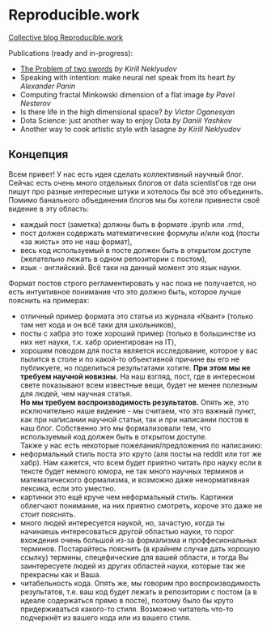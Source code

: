 Reproducible.work
=================

[Collective blog Reproducible.work](https://reproducible-work.ghost.io/)

Publications (ready and in-progress):
  - [The Problem of two swords](http://nbviewer.jupyter.org/github/necludov/two-swords/blob/master/post.ipynb?flush_cache=true) _by Kirill Neklyudov_
  - Speaking with intention: make neural net speak from its heart _by Alexander Panin_
  - Computing fractal Minkowski dimension of a flat image _by Pavel Nesterov_
  - Is there life in the high dimensional space? _by Victor Oganesyan_
  - Dota Science: just another way to enjoy Dota _by Daniil Yashkov_
  - Another way to cook artistic style with lasagne _by Kirill Neklyudov_

## Концепция

Всем привет! У нас есть идея сделать коллективный научный блог. Сейчас есть очень много отдельных блогов от data scientist’ов где они пишут про разные интересные штуки и хотелось бы всё это объединить. Помимо банального объединения блогов мы бы хотели привнести своё видение в эту область:
- каждый пост (заметка) должны быть в формате .ipynb или .rmd,
- пост должен содержать математические формулы и/или код (посты «за жисть» это не наш формат),
- весь код используемый в посте должен быть в открытом доступе (желательно лежать в одном репозитории с постом),
- язык - английский. Всё таки на данный момент это язык науки.

Формат постов строго регламентировать у нас пока не получается, но есть интуитивное понимание что это должно быть, которое лучше пояснить на примерах:
- отличный пример формата это статьи из журнала «Квант» (только там нет кода и он всё таки для школьников),
- посты с хабра это тоже хороший пример (только в большинстве из них нет науки, т.к. хабр ориентирован на IT),
- хорошим поводом для поста является исследование, которое у вас пылится в столе и по какой-то объективной причине вы его не публикуете, но поделиться результатами хотите.
**При этом мы не требуем научной новизны.** На наш взгляд, пост, где в интересном свете показывают всем известные вещи, будет не менее полезным для людей, чем научная статья.  
**Но мы требуем воспроизводимость результатов.** Опять же, это исключительно наше видение - мы считаем, что это важный пункт, как при написании научной статьи, так и при написании постов в наш блог. Собственно это мы формализовали тем, что используемый код должен быть в открытом доступе.  
Также у нас есть некоторые пожелания/предложения по написанию:
- неформальный стиль поста это круто (аля посты на reddit или тот же хабр). Нам кажется, что всем будет приятно читать про науку если в тексте будет немного юмора, не так много научных терминов и математического формализма, и возможно даже ненормативная лексика, если это уместно.
- картинки это ещё круче чем неформальный стиль. Картинки облегчают понимание, на них приятно смотреть, короче это даже не стоит пояснять.
- много людей интересуется наукой, но, зачастую, когда ты начинаешь интересоваться другой областью науки, то порог вхождения очень большой из-за формализма и проффесиональных терминов. Постарайтесь пояснить (в крайнем случае дать хорошую ссылку) термины, спецефические для вашей области, и тогда Вы заинтересуете людей из других областей науки, которые так же прекрасны как и Ваша.
- читабельность кода. Опять же, мы говорим про воспроизводимость результатов, т.е. ваш код будет лежать в репозитории с постом (а в идеале содержаться прямо в посте), поэтому было бы круто придерживаться какого-то стиля. Возможно читатель что-то подчеркнёт из вашего кода или из вашего стиля.
